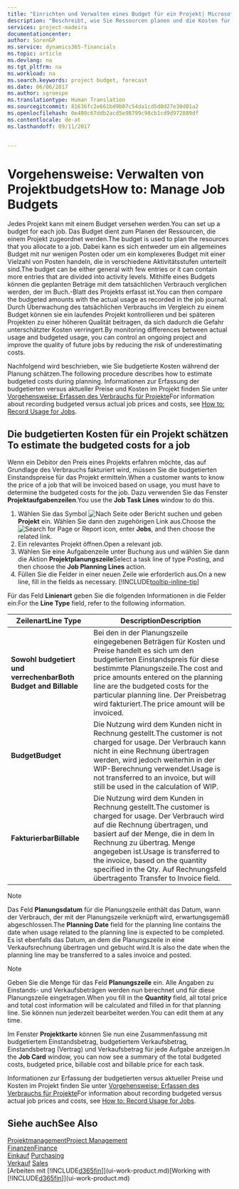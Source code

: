 ```yaml
---
title: "Einrichten und Verwalten eines Budget für ein Projekt| Microsoft Docs"
description: "Beschreibt, wie Sie Ressourcen planen und die Kosten für ein Projekt durch das Einrichten eines Budgets für jedes Projekt prognostizieren und steuern."
services: project-madeira
documentationcenter: 
author: SorenGP
ms.service: dynamics365-financials
ms.topic: article
ms.devlang: na
ms.tgt_pltfrm: na
ms.workload: na
ms.search.keywords: project budget, forecast
ms.date: 06/06/2017
ms.author: sgroespe
ms.translationtype: Human Translation
ms.sourcegitcommit: 81636fc2e661bd9b07c54da1cd5d0d27e30d01a2
ms.openlocfilehash: 0e480c67ddb2acd5e98799c98cb1cd9d972889df
ms.contentlocale: de-at
ms.lasthandoff: 09/11/2017


---
```

# <a name="how-to-manage-job-budgets"></a><span data-ttu-id="d68a6-103">Vorgehensweise: Verwalten von Projektbudgets</span><span class="sxs-lookup"><span data-stu-id="d68a6-103">How to: Manage Job Budgets</span></span>
<span data-ttu-id="d68a6-104">Jedes Projekt kann mit einem Budget versehen werden.</span><span class="sxs-lookup"><span data-stu-id="d68a6-104">You can set up a budget for each job.</span></span> <span data-ttu-id="d68a6-105">Das Budget dient zum Planen der Ressourcen, die einem Projekt zugeordnet werden.</span><span class="sxs-lookup"><span data-stu-id="d68a6-105">The budget is used to plan the resources that you allocate to a job.</span></span> <span data-ttu-id="d68a6-106">Dabei kann es sich entweder um ein allgemeines Budget mit nur wenigen Posten oder um ein komplexeres Budget mit einer Vielzahl von Posten handeln, die in verschiedene Aktivitätsstufen unterteilt sind.</span><span class="sxs-lookup"><span data-stu-id="d68a6-106">The budget can be either general with few entries or it can contain more entries that are divided into activity levels.</span></span> <span data-ttu-id="d68a6-107">Mithilfe eines Budgets können die geplanten Beträge mit dem tatsächlichen Verbrauch verglichen werden, der im Buch.-Blatt des Projekts erfasst ist.</span><span class="sxs-lookup"><span data-stu-id="d68a6-107">You can then compare the budgeted amounts with the actual usage as recorded in the job journal.</span></span> <span data-ttu-id="d68a6-108">Durch Überwachung des tatsächlichen Verbrauchs im Vergleich zu einem Budget können sie ein laufendes Projekt kontrollieren und bei späteren Projekten zu einer höheren Qualität beitragen, da sich dadurch die Gefahr unterschätzter Kosten verringert.</span><span class="sxs-lookup"><span data-stu-id="d68a6-108">By monitoring differences between actual usage and budgeted usage, you can control an ongoing project and improve the quality of future jobs by reducing the risk of underestimating costs.</span></span>

<span data-ttu-id="d68a6-109">Nachfolgend wird beschrieben, wie Sie budgetierte Kosten während der Planung schätzen.</span><span class="sxs-lookup"><span data-stu-id="d68a6-109">The following procedure describes how to estimate budgeted costs during planning.</span></span> <span data-ttu-id="d68a6-110">Informationen zur Erfassung der budgetierten versus aktueller Preise und Kosten im Projekt finden Sie unter [Vorgehensweise: Erfassen des Verbrauchs für Projekte](projects-how-record-job-usage.md)</span><span class="sxs-lookup"><span data-stu-id="d68a6-110">For information about recording budgeted versus actual job prices and costs, see [How to: Record Usage for Jobs](projects-how-record-job-usage.md).</span></span>  

## <span data-ttu-id="d68a6-111"><a name="JobBudgetCosts"></a> Die budgetierten Kosten für ein Projekt schätzen</span><span class="sxs-lookup"><span data-stu-id="d68a6-111"><a name="JobBudgetCosts"></a> To estimate the budgeted costs for a job</span></span>
<span data-ttu-id="d68a6-112">Wenn ein Debitor den Preis eines Projekts erfahren möchte, das auf Grundlage des Verbrauchs fakturiert wird, müssen Sie die budgetierten Einstandspreise für das Projekt ermitteln.</span><span class="sxs-lookup"><span data-stu-id="d68a6-112">When a customer wants to know the price of a job that will be invoiced based on usage, you must have to determine the budgeted costs for the job.</span></span> <span data-ttu-id="d68a6-113">Dazu verwenden Sie das Fenster **Projektaufgabenzeilen**.</span><span class="sxs-lookup"><span data-stu-id="d68a6-113">You use the **Job Task Lines** window to do this.</span></span>

1. <span data-ttu-id="d68a6-114">Wählen Sie das Symbol ![Nach Seite oder Bericht suchen](media/ui-search/search_small.png "Nach Seite oder Bericht suchen") und geben **Projekt** ein. Wählen Sie dann den zugehörigen Link aus.</span><span class="sxs-lookup"><span data-stu-id="d68a6-114">Choose the ![Search for Page or Report](media/ui-search/search_small.png "Search for Page or Report icon") icon, enter **Jobs**, and then choose the related link.</span></span>  
2. <span data-ttu-id="d68a6-115">Ein relevantes Projekt öffnen.</span><span class="sxs-lookup"><span data-stu-id="d68a6-115">Open a relevant job.</span></span>
3. <span data-ttu-id="d68a6-116">Wählen Sie eine Aufgabenzeile unter Buchung aus und wählen Sie dann die Aktion **Projektplanungszeile**</span><span class="sxs-lookup"><span data-stu-id="d68a6-116">Select a task line of type Posting, and then choose the **Job Planning Lines** action.</span></span>
4. <span data-ttu-id="d68a6-117">Füllen Sie die Felder in einer neuen Zeile wie erforderlich aus.</span><span class="sxs-lookup"><span data-stu-id="d68a6-117">On a new line, fill in the fields as necessary.</span></span> [!INCLUDE[tooltip-inline-tip](includes/tooltip-inline-tip_md.md)]   

<span data-ttu-id="d68a6-118">Für das Feld **Linienart** geben Sie die folgenden Informationen in die Felder ein:</span><span class="sxs-lookup"><span data-stu-id="d68a6-118">For the **Line Type** field, refer to the following information.</span></span>  

| <span data-ttu-id="d68a6-119">Zeilenart</span><span class="sxs-lookup"><span data-stu-id="d68a6-119">Line Type</span></span> | <span data-ttu-id="d68a6-120">Description</span><span class="sxs-lookup"><span data-stu-id="d68a6-120">Description</span></span> |
| --- | --- |
| <span data-ttu-id="d68a6-121">**Sowohl budgetiert und verrechenbar**</span><span class="sxs-lookup"><span data-stu-id="d68a6-121">**Both Budget and Billable**</span></span> |<span data-ttu-id="d68a6-122">Bei den in der Planungszeile eingegebenen Beträgen für Kosten und Preise handelt es sich um den budgetierten Einstandspreis für diese bestimmte Planungszeile.</span><span class="sxs-lookup"><span data-stu-id="d68a6-122">The cost and price amounts entered on the planning line are the budgeted costs for the particular planning line.</span></span> <span data-ttu-id="d68a6-123">Der Preisbetrag wird fakturiert.</span><span class="sxs-lookup"><span data-stu-id="d68a6-123">The price amount will be invoiced.</span></span> |
| <span data-ttu-id="d68a6-124">**Budget**</span><span class="sxs-lookup"><span data-stu-id="d68a6-124">**Budget**</span></span> |<span data-ttu-id="d68a6-125">Die Nutzung wird dem Kunden nicht in Rechnung gestellt.</span><span class="sxs-lookup"><span data-stu-id="d68a6-125">The customer is not charged for usage.</span></span> <span data-ttu-id="d68a6-126">Der Verbrauch kann nicht in eine Rechnung übertragen werden, wird jedoch weiterhin in der WIP-Berechnung verwendet.</span><span class="sxs-lookup"><span data-stu-id="d68a6-126">Usage is not transferred to an invoice, but will still be used in the calculation of WIP.</span></span> |
| <span data-ttu-id="d68a6-127">**Fakturierbar**</span><span class="sxs-lookup"><span data-stu-id="d68a6-127">**Billable**</span></span> |<span data-ttu-id="d68a6-128">Die Nutzung wird dem Kunden in Rechnung gestellt.</span><span class="sxs-lookup"><span data-stu-id="d68a6-128">The customer is charged for usage.</span></span> <span data-ttu-id="d68a6-129">Der Verbrauch wird auf die Rechnung übertragen, und basiert auf der Menge, die in dem In Rechnung zu übertrag. Menge angegeben ist.</span><span class="sxs-lookup"><span data-stu-id="d68a6-129">Usage is transferred to the invoice, based on the quantity specified in the Qty.</span></span> <span data-ttu-id="d68a6-130">Auf Rechnungsfeld übertragen</span><span class="sxs-lookup"><span data-stu-id="d68a6-130">to Transfer to Invoice field.</span></span> |

> [!NOTE]  
>   <span data-ttu-id="d68a6-131">Das Feld **Planungsdatum** für die Planungszeile enthält das Datum, wann der Verbrauch, der mit der Planungszeile verknüpft wird, erwartungsgemäß abgeschlossen.</span><span class="sxs-lookup"><span data-stu-id="d68a6-131">The **Planning Date** field for the planning line contains the date when usage related to the planning line is expected to be completed.</span></span> <span data-ttu-id="d68a6-132">Es ist ebenfalls das Datum, an dem die Planungszeile in eine Verkaufsrechnung übertragen und gebucht wird.</span><span class="sxs-lookup"><span data-stu-id="d68a6-132">It is also the date when the planning line may be transferred to a sales invoice and posted.</span></span>  

> [!NOTE]  
>   <span data-ttu-id="d68a6-133">Geben Sie die Menge für das Feld **Planungszeile** ein. Alle Angaben zu Einstands- und Verkaufsbeträgen werden nun berechnet und für diese Planungszeile eingetragen.</span><span class="sxs-lookup"><span data-stu-id="d68a6-133">When you fill in the **Quantity** field, all total price and total cost information will be calculated and filled in for that planning line.</span></span> <span data-ttu-id="d68a6-134">Sie können nun jederzeit bearbeitet werden.</span><span class="sxs-lookup"><span data-stu-id="d68a6-134">You can edit them at any time.</span></span>

<span data-ttu-id="d68a6-135">Im Fenster **Projektkarte** können Sie nun eine Zusammenfassung mit budgetiertem Einstandsbetrag, budgetiertem Verkaufsbetrag, Einstandsbetrag (Vertrag) und Verkaufsbetrag für jede Aufgabe anzeigen.</span><span class="sxs-lookup"><span data-stu-id="d68a6-135">In the **Job Card** window, you can now see a summary of the total budgeted costs, budgeted price, billable cost and billable price for each task.</span></span>

<span data-ttu-id="d68a6-136">Informationen zur Erfassung der budgetierten versus aktueller Preise und Kosten im Projekt finden Sie unter [Vorgehensweise: Erfassen des Verbrauchs für Projekte](projects-how-record-job-usage.md)</span><span class="sxs-lookup"><span data-stu-id="d68a6-136">For information about recording budgeted versus actual job prices and costs, see [How to: Record Usage for Jobs](projects-how-record-job-usage.md).</span></span>

## <a name="see-also"></a><span data-ttu-id="d68a6-137">Siehe auch</span><span class="sxs-lookup"><span data-stu-id="d68a6-137">See Also</span></span>
[<span data-ttu-id="d68a6-138">Projektmanagement</span><span class="sxs-lookup"><span data-stu-id="d68a6-138">Project Management</span></span>](projects-manage-projects.md)  
[<span data-ttu-id="d68a6-139">Finanzen</span><span class="sxs-lookup"><span data-stu-id="d68a6-139">Finance</span></span>](finance.md)  
<span data-ttu-id="d68a6-140">[Einkauf](purchasing-manage-purchasing.md)       </span><span class="sxs-lookup"><span data-stu-id="d68a6-140">[Purchasing](purchasing-manage-purchasing.md)       </span></span>  
<span data-ttu-id="d68a6-141">[Verkauf](sales-manage-sales.md)    </span><span class="sxs-lookup"><span data-stu-id="d68a6-141">[Sales](sales-manage-sales.md)    </span></span>  
<span data-ttu-id="d68a6-142">[Arbeiten mit [!INCLUDE[d365fin](includes/d365fin_md.md)]](ui-work-product.md)</span><span class="sxs-lookup"><span data-stu-id="d68a6-142">[Working with [!INCLUDE[d365fin](includes/d365fin_md.md)]](ui-work-product.md)</span></span>  

